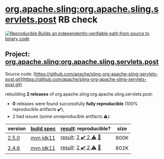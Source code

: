 [org.apache.sling:org.apache.sling.servlets.post](https://search.maven.org/artifact/org.apache.sling/org.apache.sling.servlets.post/) RB check
=======

[![Reproducible Builds](https://reproducible-builds.org/images/logos/rb.svg) an independently-verifiable path from source to binary code](https://reproducible-builds.org/)

## Project: [org.apache.sling:org.apache.sling.servlets.post](https://search.maven.org/artifact/org.apache.sling/org.apache.sling.servlets.post/)

Source code: [https://github.com/apache/sling-org-apache-sling-servlets-post.git](https://github.com/apache/sling-org-apache-sling-servlets-post.git)

rebuilding **2 releases** of org.apache.sling:org.apache.sling.servlets.post:
- **0** releases were found successfully **fully reproducible** (100% reproducible artifacts :heavy_check_mark:),
- 2 had issues (some unreproducible artifacts :warning:):

| version | [build spec](/BUILDSPEC.md) | [result](https://reproducible-builds.org/docs/jvm/): reproducible? | size |
| -- | --------- | ------ | -- |
| [2.5.0](https://search.maven.org/artifact/org.apache.sling/org.apache.sling.servlets.post/2.5.0/pom) | [mvn jdk11](org.apache.sling.servlets.post-2.5.0.buildspec) | [result](org.apache.sling.servlets.post-2.5.0.buildinfo): [2 :heavy_check_mark:  2 :warning:](org.apache.sling.servlets.post-2.5.0.buildcompare) [:memo:](https://github.com/apache/sling-org-apache-sling-servlets-post/pull/17) | 800K |
| [2.4.6](https://search.maven.org/artifact/org.apache.sling/org.apache.sling.servlets.post/2.4.6/pom) | [mvn jdk11](org.apache.sling.servlets.post-2.4.6.buildspec) | [result](org.apache.sling.servlets.post-2.4.6.buildinfo): [2 :heavy_check_mark:  2 :warning:](org.apache.sling.servlets.post-2.4.6.buildcompare) [:memo:](https://github.com/apache/sling-org-apache-sling-servlets-post/pull/17) | 802K |

